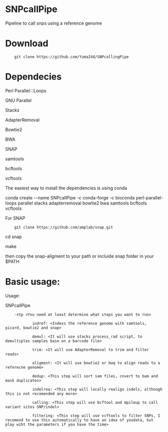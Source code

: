 # SNPcallPipe
Pipeline to call snps using a reference genome

# Download
        git clone https://github.com/Yuma248/SNPcallingPipe
  
# Dependecies 

Perl Parallel:::Loops

GNU Parallel

Stacks

AdapterRemoval

Bowtie2

BWA

SNAP

samtools

bcftools

vcftools


The easiest way to install the dependencies is using conda 

conda create --name SNPcallPipe -c conda-forge -c bioconda perl-parallel-loops parallel stacks adapterremoval bowtie2 bwa samtools bcftools vcftools


For SNAP

        git clone https://github.com/amplab/snap.git

cd snap

make 


then copy the snap-aligment to your path or incluide snap folder in your $PATH

# Basic usage:

Usage:

SNPcallPipe

        -stp <You need at least determine what steps you want to run>
        
                indref: <Indexs the reference genome with samtools, picard, bowtie2 and snap>
                
                demul: <It will use stacks process_rad script, to demultiples samples base on a barcode file>
                
                trim: <It will use AdapterRemoval to trim and filter reads>
                
                aligment: <It will use bowtie2 or bwq to align reads to a referecne genome>
                
                dedup: <This step will sort sam files, cnvert to bam and mask duplicates>
                
                indelrea: <This step will locally realign indels, although this is not recomended any more>
                
                calling: <This step will use bcftool and mpileup to call variant sites SNP/indel>
                
                filtering: <This step will use vcftools to filter SNPs, I recomend to use this automatically to have an idea of youdata, but play wiht the parameters if you have the time>
                


